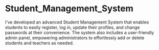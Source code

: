 # Student_Management_System
I've developed an advanced Student Management System that enables students to easily register, log in, update their profiles, and change passwords at their convenience. The system also includes a user-friendly admin panel, empowering administrators to effortlessly add or delete students and teachers as needed. 
